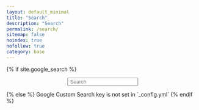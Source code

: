 ```yaml
---
layout: default_minimal
title: "Search"
description: "Search"
permalink: /search/
sitemap: false
noindex: true
nofollow: true
category: base
---
```


{% if site.google_search %}
<div id="searchbox2" style="margin:0 auto; display: table;">
<div class="searchcont2">
    <span class="searchicon2"><i class="fa fa-search fa-2x"></i></span>
    <form role="search" method="get" action="{{ site.url }}/cse/">
        <input id="searchString2" name="searchString2" placeholder=" Search" type="text">
    </form>
</div>
</div>
{% else %}
Google Custom Search key is not set in `_config.yml`
{% endif %}
